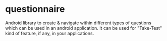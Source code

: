 questionnaire
=============

Android library to create &amp; navigate within different types of questions which can be used in an android application. It can be used for "Take-Test" kind of feature, if any, in your applications.
